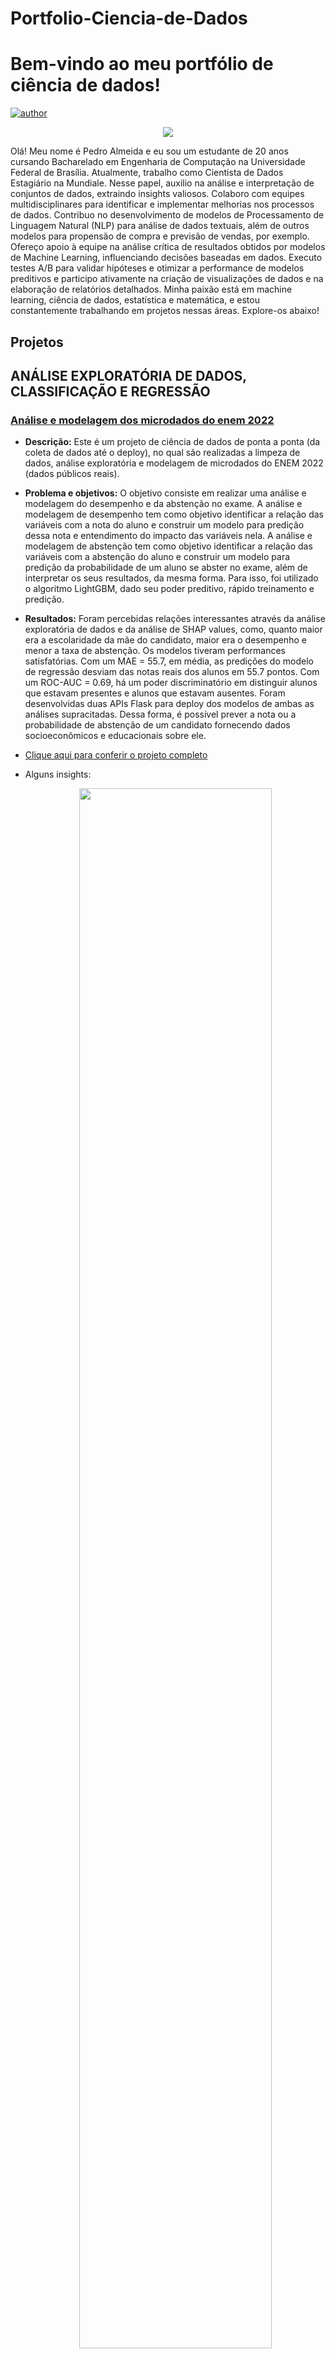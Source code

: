 # Portfolio-Ciencia-de-Dados

# Bem-vindo ao meu portfólio de ciência de dados!

[![author](https://img.shields.io/badge/author-pedroalmeida-red.svg)](https://www.linkedin.com/in/pedro-almeida-ds/)

<p align="center">
  <img src="images/welcome.jpg"%>
</p>

Olá! Meu nome é Pedro Almeida e eu sou um estudante de 20 anos cursando Bacharelado em Engenharia de Computação na Universidade Federal de Brasília. Atualmente, trabalho como Cientista de Dados Estagiário na Mundiale. Nesse papel, auxilio na análise e interpretação de conjuntos de dados, extraindo insights valiosos. Colaboro com equipes multidisciplinares para identificar e implementar melhorias nos processos de dados. Contribuo no desenvolvimento de modelos de Processamento de Linguagem Natural (NLP) para análise de dados textuais, além de outros modelos para propensão de compra e previsão de vendas, por exemplo. Ofereço apoio à equipe na análise crítica de resultados obtidos por modelos de Machine Learning, influenciando decisões baseadas em dados. Executo testes A/B para validar hipóteses e otimizar a performance de modelos preditivos e participo ativamente na criação de visualizações de dados e na elaboração de relatórios detalhados. Minha paixão está em machine learning, ciência de dados, estatística e matemática, e estou constantemente trabalhando em projetos nessas áreas. Explore-os abaixo!

## Projetos

## ANÁLISE EXPLORATÓRIA DE DADOS, CLASSIFICAÇÃO E REGRESSÃO

### [**Análise e modelagem dos microdados do enem 2022**](https://github.com/allmeidaapedro/Enem-Analysis)

- **Descrição:** Este é um projeto de ciência de dados de ponta a ponta (da coleta de dados até o deploy), no qual são realizadas a limpeza de dados, análise exploratória e modelagem de microdados do ENEM 2022 (dados públicos reais).
- **Problema e objetivos:** O objetivo consiste em realizar uma análise e modelagem do desempenho e da abstenção no exame. A análise e modelagem de desempenho tem como objetivo identificar a relação das variáveis com a nota do aluno e construir um modelo para predição dessa nota e entendimento do impacto das variáveis nela. A análise e modelagem de abstenção tem como objetivo identificar a relação das variáveis com a abstenção do aluno e construir um modelo para predição da probabilidade de um aluno se abster no exame, além de interpretar os seus resultados, da mesma forma. Para isso, foi utilizado o algoritmo LightGBM, dado seu poder preditivo, rápido treinamento e predição.
- **Resultados:** Foram percebidas relações interessantes através da análise exploratória de dados e da análise de SHAP values, como, quanto maior era a escolaridade da mãe do candidato, maior era o desempenho e menor a taxa de abstenção. Os modelos tiveram performances satisfatórias. Com um MAE = 55.7, em média, as predições do modelo de regressão desviam das notas reais dos alunos em 55.7 pontos. Com um ROC-AUC = 0.69, há um poder discriminatório em distinguir alunos que estavam presentes e alunos que estavam ausentes. Foram desenvolvidas duas APIs Flask para deploy dos modelos de ambas as análises supracitadas. Dessa forma, é possível prever a nota ou a probabilidade de abstenção de um candidato fornecendo dados socioeconômicos e educacionais sobre ele.
- [Clique aqui para conferir o projeto completo](https://github.com/allmeidaapedro/Enem-Modeling)
- Alguns insights:
  
   <p align="center">
  <img width="80%" height="80%" src="images/target_abstencao.png">
  </p>
  
    <p align="center">
    <img width="80%" height="80%" src="images/abstencao_escolaridade.png" height="50%">
    </p>
      
- Alguns resultados obtidos e validação do modelo;
  
<p align="center">
  <img width="80%" height="80%" src="images/faixas_score_ausentes.png">
</p>

- Deploy;

<p align="center">
  <img width="70%" height="70%" src="images/home_desempenho.png">
</p>

<p align="center">
  <img width="70%" height="70%" src="images/home_abstencao.png">
</p>

## CLASSIFICAÇÃO E REGRESSÃO

### [**Modelagem de Risco de Crédito (PD, EAD, LGD, EL) - Lending Club**](https://github.com/allmeidaapedro/Lending-Club-Credit-Scoring)
- **Descrição:** Neste projeto, realizo a modelagem de risco de crédito, englobando modelos de Probability of Default (PD), Exposure at Default (EAD), Loss Given Default (LGD) e Expected Loss (EL), utilizando dados de empréstimos de 2007 a 2014 da instituição americana Lending Club.
- **Problema de negócio:** O Lending Club enfrenta um grande desafio em gerenciar riscos de perda enquanto otimiza o lucro para seus investidores. A plataforma espera estimar riscos acuradamente para manter um negócio sustentável e lucrativo. Então, o CEO deseja obter insights sobre o risco de crédito nas concessões da empresa, e que sejam construídos modelos de PD, EAD e LGD, para estimar a perda esperada (EL) em cada empréstimo. Isso, juntamente a scores de crédito, será utilizado para desenvolver possíveis políticas de crédito na empresa. Ademais, sendo uma plataforma online, é importante explicar para os clientes o porquê da decisão de aprovar ou negar um empréstimo. Então, os resultados desses modelos devem ser explicáveis e interpretáveis.
- **Objetivos:** Desenvolver modelos de PD, EAD e LGD, de forma a computar a perda esperada em cada empréstimo, EL. A partir disso, desenvolver uma política de crédito considerando as perdas estimadas e o ROI anualizado de cada ativo. Então, monitorar o modelo, acessando indicadores de estabilidade populacional, aferindo a necessidade de um novo modelo um ano após o construído.
- **Resultados:** O modelo de PD obteve boa capacidade discriminatória, com AUC = 0.7 e KS = 0.3, além de ordenação nos escores, concentrando mais de 50% dos maus clientes até a terceira faixa de score. Os modelos de LGD e EAD obtiveram poder preditivo satisfatório. A política de crédito foi desenvolvida e reduziu tanto as perdas esperadas quanto a taxa de inadimplência. O modelo foi monitorado e foi aferida a necessidade, em breve, de desenvolvê-lo novamente, pois os scores apresentaram um PSI de 0.19.
- [Clique aqui para conferir o projeto completo](https://github.com/allmeidaapedro/Lending-Club-Credit-Scoring)

- Alguns resultados obtidos e validação do modelo;
<p align="center">
  <img width="65%" height="30%" src="images/ordering_per_decile.png">
</p>
<p align="center">
  <img width="70%" height="70%" src="images/roc_auc.png">
</p>

### [**Previsão de Churn de Cartão de Crédito**](https://github.com/allmeidaapedro/Churn-Prediction-Credit-Card)
- **Descrição:** Este é um projeto de machine learning de ponta a ponta (da coleta de dados à Deploy) que utiliza XGBoost para prever a probabilidade de um cliente cancelar o serviço de cartão de crédito de um banco.
- **Problema de negócio:** O gerente do banco está cansado de ver mais e mais clientes deixando de usar seu produto de cartão de crédito. Ele precisa que identifiquemos a probabilidade de cancelar o serviço para cada cliente, de forma a ordená-los pela chance de cancelamento e tomar possíveis ações a partir disso, como oferecer promoções. Identificar possíveis clientes propensos a cancelar ajuda a planejar estratégias de retenção, mantendo uma receita saudável. Adquirir um novo cliente é mais caro do que manter um existente.
- **Objetivos:** Identificar os fatores associados ao churn do cliente; construir um modelo capaz de prever acuradamente a probabilidade de cancelar o serviço para um cliente; oferecer planos de ação para o banco reduzir o churn de clientes de cartão de crédito.
- **Resultados:** Foi possível obter um ganho estimado de $198,098.82, calculando a diferença entre o ganho de verdadeiro positivos, o custo de retenção de falsos positivos e o custo de falsos negativos que cancelam. Além disso, o modelo apresenta performance incrível, pela qualidade dos dados e a modelagem efetuada.
- [Clique aqui para conferir o projeto completo](https://github.com/allmeidaapedro/Churn-Prediction-Credit-Card)

- Algumas análises realizadas;
<p align="center">
  <img width="80%" height="80%" src="images/numeric_distributions_by_churn.png">
</p>

- Deploy;
<p align="center">
  <img width="20%" height="20%" src="images/output_example.png">
</p>

## REGRESSÃO E SÉRIES TEMPORAIS

### [**Previsão de Demanda de Itens de Loja**](https://github.com/allmeidaapedro/Store-Item-Demand-Forecasting)
- **Descrição:** Neste projeto, realizei previsão de séries temporais usando o LightGBM para prever o número de vendas de 50 itens em 10 lojas diferentes ao longo de um período de 3 meses.
- **Problema de negócio:** Uma empresa de varejo deseja prever a demanda de 50 itens em 10 lojas diferentes ao longo de um período de 3 meses. Ao fazer isso, a empresa deseja gerenciar estrategicamente o estoque e alocar recursos de forma eficaz, maximizando a receita e o lucro geral.
- **Objetivos:** Identificar insights de negócio sobre o número de vendas ao longo do tempo, como padrões sazonais e tendências; construir um modelo capaz de prever acuradamente as vendas nos próximos 3 meses; Estimar os resultados financeiros considerando essas previsões.
- **Resultados:** O resultado financeiro por loja, por loja e item, e para a empresa total está presente no projeto. No geral, espera-se vender 2.558.788 itens nos próximos 3 meses. Particularmente, as lojas 2, 3 e 8 venderão mais, enquanto as lojas 5, 6 e 7, menos.
- [Clique aqui para conferir o projeto completo](https://github.com/allmeidaapedro/Store-Item-Demand-Forecasting)

- Algumas análises realizadas;
<p align="center">
  <img width="50%" height="50%" src="images/time_series_decomposition.png">
</p>

- Resultados do modelo;
<p align="center">
  <img width="80%" height="80%" src="images/actual_pred_graph_lgb.png">
</p>

## CLUSTERIZAÇÃO

### [**Segmentação de Clientes e Programa de Fidelidade para Loja de Varejo**](https://github.com/allmeidaapedro/Customer-Segmentation-Retail)
- **Descrição:** Neste projeto, realizei uma tarefa de clusterização de aprendizado não supervisionado usando o K-Means para segmentar e perfilar clientes de uma loja de varejo, desenvolvendo um programa de fidelidade.
- **Problema de negócio:** Uma loja de varejo deseja entender mais profundamente as características dos seus clientes e utilizar essa informação estrategicamente, para maximizar vendas e receita. Para isso, ela deseja segmentá-los em perfis, de acordo com preferências, padrões de gasto e comportamento. De posse disso, ela deseja aumentar a conexão com os consumidores, desenvolvendo um programa de fidelidade, oferecendo benefícios aos melhores grupos e tentando converter os outros grupos ao mesmo padrão de comportamento.
- **Objetivos:** Identificar grupos de clientes, perfilando-os, criando personas e desenvolver um programa de fidelidade baseado em um perfil ideal de cliente, a fim de aumentar a retenção e a receita.
- **Resultados:** Após segmentar os clientes, um programa de fidelidade chamado "Prosperous" foi desenvolvido com base no perfil de nossos melhores clientes, os Prosperous. O programa de fidelidade tem o potencial de aumentar a receita total da loja em 9%, totalizando $125,228.55. Portanto, o projeto é válido.
- [Clique aqui para conferir o projeto completo](https://github.com/allmeidaapedro/Customer-Segmentation-Retail)

- Clusterização;
<p align="center">
  <img width="65%" height="65%" src="images/sihouette_plot_kmeans.png">
</p>

- Resultados do modelo;
<p align="center">
  <img width="80%" height="100%" src="images/scatterplot_clusters.png">
</p>


## EM DESENVOLVIMENTO
- Atualmente, estou me aprofundando em modelagem de crédito e MLOPS.

## CONTATO
* [LinkedIn](https://www.linkedin.com/in/pedro-almeida-ds/)
* [GitHub](https://github.com/allmeidaapedro)
* [E-mail](pedrooalmeida.net@gmail.com)
